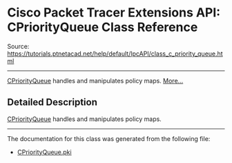 # Cisco Packet Tracer Extensions API: CPriorityQueue Class Reference

Source: https://tutorials.ptnetacad.net/help/default/IpcAPI/class_c_priority_queue.html

---

[CPriorityQueue](class_c_priority_queue.html "CPriorityQueue handles and manipulates policy maps.") handles and manipulates policy maps. [More...](class_c_priority_queue.html#details)

## Detailed Description

[CPriorityQueue](class_c_priority_queue.html "CPriorityQueue handles and manipulates policy maps.") handles and manipulates policy maps. 

* * *

The documentation for this class was generated from the following file:

  * [CPriorityQueue.pki](_c_priority_queue_8pki.html)


